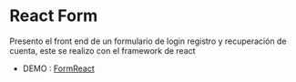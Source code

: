 # React Form 

Presento el front end de un formulario de login registro y recuperación de cuenta, este se realizo con el framework de react   

- DEMO : [FormReact](https://jddar.github.io/FormReact/) 


